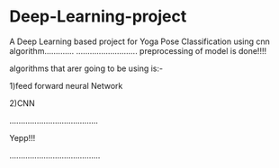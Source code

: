 # Deep-Learning-project

A Deep Learning based project for Yoga Pose Classification
using cnn algorithm.............
...........................
preprocessing of model is done!!!!



algorithms that arer going to be using is:-

1)feed forward neural Network 

2)CNN

.......................................


Yepp!!!


........................................
